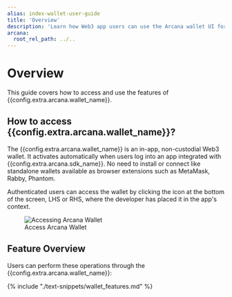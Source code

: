 ```yaml
---
alias: index-wallet-user-guide
title: 'Overview'
description: 'Learn how Web3 app users can use the Arcana wallet UI for signing blockchain transactions, viewing NFTs (ERC-721) and tokens ERC-20, ERC-1155 or export their keys.'
arcana:
  root_rel_path: ../..
---
```


# Overview

This guide covers how to access and use the features of {{config.extra.arcana.wallet_name}}.

##  How to access {{config.extra.arcana.wallet_name}}?

The {{config.extra.arcana.wallet_name}} is an in-app, non-custodial Web3 wallet. It activates automatically when users log into an app integrated with {{config.extra.arcana.sdk_name}}. No need to install or connect like standalone wallets available as browser extensions such as MetaMask, Rabby, Phantom.

Authenticated users can access the wallet by clicking the icon at the bottom of the screen, LHS or RHS, where the developer has placed it in the app's context.

<figure markdown="span">
  <img class="an-screenshots width_85pc" src="{{config.extra.arcana.img_dir}}/an_wallet_access_inapp.{{config.extra.arcana.img_gif}}" alt="Accessing Arcana Wallet"/>
  <figcaption>Access Arcana Wallet</figcaption>
</figure> 

<!---
<figure markdown="span">
  <img class="an-screenshots width_85pc" src="{{config.extra.arcana.img_dir}}/an_wallet_min_light_vanilla.gif#only-dark" alt="Arcana Wallet"/><img class="an-screenshots width_85pc" src="{{config.extra.arcana.img_dir}}/an_wallet_min_dark_vanilla.gif#only-light" alt="In-app Arcana Wallet"/>
  <figcaption>In-app Arcana Wallet</figcaption>
</figure> 

<figure markdown="span">
  <img class="an-screenshots-noeffects width_35pc" src="{{config.extra.arcana.img_dir}}/an_wallet_home.{{config.extra.arcana.img_png}}" alt="Arcana Wallet"/>
  <figcaption>Arcana Wallet</figcaption>
</figure> 
--->

## Feature Overview

Users can perform these operations through the  {{config.extra.arcana.wallet_name}}:

{% include "./text-snippets/wallet_features.md" %}

